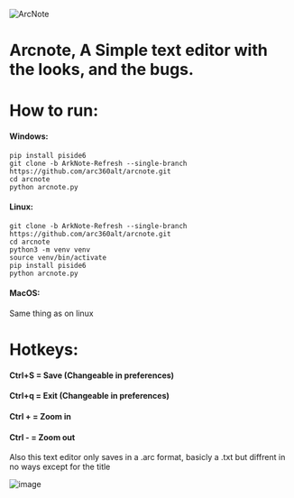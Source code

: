 ![ArcNote](https://github.com/user-attachments/assets/08447efd-c5a0-4ad8-99ed-f47eea018fa8)
# Arcnote, A Simple text editor with the looks, and the bugs.

# How to run:
#### Windows:
````
pip install piside6
git clone -b ArkNote-Refresh --single-branch https://github.com/arc360alt/arcnote.git
cd arcnote
python arcnote.py
````
#### Linux: 
````
git clone -b ArkNote-Refresh --single-branch https://github.com/arc360alt/arcnote.git
cd arcnote
python3 -m venv venv
source venv/bin/activate
pip install piside6
python arcnote.py
````
#### MacOS: 
Same thing as on linux

# Hotkeys:
#### Ctrl+S = Save (Changeable in preferences)
#### Ctrl+q = Exit (Changeable in preferences)
#### Ctrl + = Zoom in
#### Ctrl - = Zoom out

Also this text editor only saves in a .arc format, basicly a .txt but diffrent in no ways except for the title

![image](https://github.com/user-attachments/assets/7916025e-3884-47e0-8e00-980f63bbb3fd)
